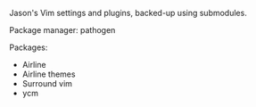 Jason's Vim settings and plugins, backed-up using submodules.

Package manager: pathogen

Packages:

* Airline
* Airline themes
* Surround vim
* ycm

